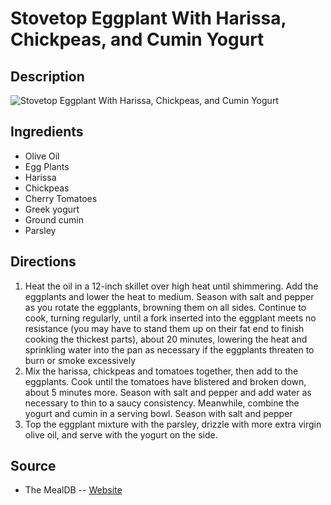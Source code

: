 # Stovetop Eggplant With Harissa, Chickpeas, and Cumin Yogurt

## Description
![Stovetop Eggplant With Harissa, Chickpeas, and Cumin Yogurt](https://www.themealdb.com/images/media/meals/yqwtvu1487426027.jpg "Stovetop Eggplant With Harissa, Chickpeas, and Cumin Yogurt")

## Ingredients
- Olive Oil
- Egg Plants
- Harissa
- Chickpeas
- Cherry Tomatoes
- Greek yogurt
- Ground cumin
- Parsley

## Directions
1. Heat the oil in a 12-inch skillet over high heat until shimmering. Add the eggplants and lower the heat to medium. Season with salt and pepper as you rotate the eggplants, browning them on all sides. Continue to cook, turning regularly, until a fork inserted into the eggplant meets no resistance (you may have to stand them up on their fat end to finish cooking the thickest parts), about 20 minutes, lowering the heat and sprinkling water into the pan as necessary if the eggplants threaten to burn or smoke excessively
2. Mix the harissa, chickpeas and tomatoes together, then add to the eggplants. Cook until the tomatoes have blistered and broken down, about 5 minutes more. Season with salt and pepper and add water as necessary to thin to a saucy consistency. Meanwhile, combine the yogurt and cumin in a serving bowl. Season with salt and pepper
3. Top the eggplant mixture with the parsley, drizzle with more extra virgin olive oil, and serve with the yogurt on the side.

## Source

- The MealDB -- [Website](https://themealdb.com/)
